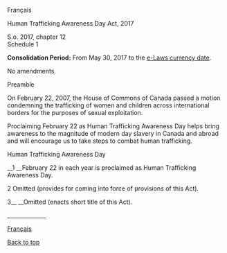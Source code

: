 [<a id="Top"></a>Français](http://www.ontario.ca/fr/lois/loi/17h12)

Human Trafficking Awareness Day Act, 2017

S\.o\. 2017, chapter 12  
Schedule 1

__Consolidation Period:__ From May 30, 2017 to the [e\-Laws currency date](http://www.e-laws.gov.on.ca/navigation?file=currencyDates&lang=en)\.

No amendments\.

Preamble

On February 22, 2007, the House of Commons of Canada passed a motion condemning the trafficking of women and children across international borders for the purposes of sexual exploitation\.

Proclaiming February 22 as Human Trafficking Awareness Day helps bring awareness to the magnitude of modern day slavery in Canada and abroad and will encourage us to take steps to combat human trafficking\.

Human Trafficking Awareness Day

__1 __February 22 in each year is proclaimed as Human Trafficking Awareness Day\.

2 Omitted \(provides for coming into force of provisions of this Act\)\.

3__ __Omitted \(enacts short title of this Act\)\.

\_\_\_\_\_\_\_\_\_\_\_\_\_\_

[Français](http://www.ontario.ca/fr/lois/loi/17h12)

[Back to top](#Top)

